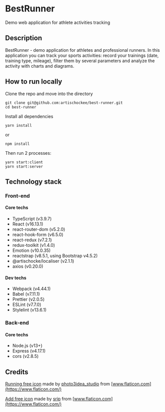 # BestRunner

Demo web application for athlete activities tracking

## Description

BestRunner - demo application for athletes and professional runners. In this application you can track your sports activities: record your trainings (date, training type, mileage), filter them by several parameters and analyze the activity with charts and diagrams.

## How to run locally

Clone the repo and move into the directory

```
git clone git@github.com:artischockee/best-runner.git
cd best-runner
```

Install all dependencies

```
yarn install
```

or

```
npm install
```

Then run 2 processes:

```
yarn start:client
yarn start:server
```

## Technology stack

### Front-end

#### Core techs

- TypeScript (v3.9.7)
- React (v16.13.1)
- react-router-dom (v5.2.0)
- react-hook-form (v6.5.0)
- react-redux (v7.2.1)
- redux-toolkit (v1.4.0)
- Emotion (v10.0.35)
- reactstrap (v8.5.1, using Bootstrap v4.5.2)
- @artischocke/localiser (v2.1.1)
- axios (v0.20.0)

#### Dev techs

- Webpack (v4.44.1)
- Babel (v7.11.1)
- Prettier (v2.0.5)
- ESLint (v7.7.0)
- Stylelint (v13.6.1)

### Back-end

#### Core techs

- Node.js (v13+)
- Express (v4.17.1)
- cors (v2.8.5)

## Credits

[Running free icon](https://www.flaticon.com/free-icon/running_1108758) made by [photo3idea_studio](https://www.flaticon.com/authors/photo3idea-studio) from [www.flaticon.com](https://www.flaticon.com/)

[Add free icon](https://www.flaticon.com/free-icon/add_1237946) made by [srip](https://www.flaticon.com/authors/srip) from [www.flaticon.com](https://www.flaticon.com/)
